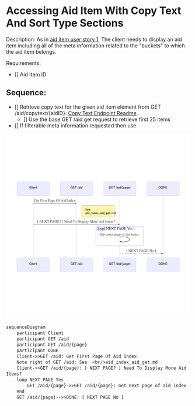 # Accessing Aid Item With Copy Text And Sort Type Sections

Description: As in [aid item user story 1](/aid_api/user-story-aid-item-1), The client needs to display an aid item including all of the meta information related to the "buckets" to which the aid item belongs.

Requirements:
- [] Aid Item ID

## Sequence:
- [] Retrieve copy text for the given aid item element from GET /aid/copytext/{aidID}. [Copy Text Endpoint Readme](/aid_api/copy_test_copytext_aidID.md).
    - [] Use the base GET /aid get request to retrieve first 25 items
- [] If filterable meta information requested then use 

![Alt text](/aid-api/assets/user-story-index-1.png?raw=true)

````
sequenceDiagram
    participant Client
    participant GET /aid
    participant GET /aid/{page}
    participant DONE
    Client->>GET /aid: Get First Page Of Aid Index
    Note right of GET /aid: See  <br/>aid_index_aid_get.md
    Client->>GET /aid/{page}: [ NEXT PAGE? ] Need To Display More Aid Items?
    loop NEXT PAGE Yes
        GET /aid/{page}->>GET /aid/{page}: Get next page of aid index
    end
    GET /aid/{page}-->>DONE: [ NEXT PAGE No ]
````

